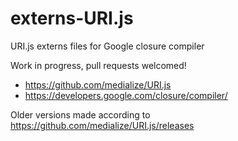 # externs-URI.js
URI.js externs files for Google closure compiler

Work in progress, pull requests welcomed!
 - https://github.com/medialize/URI.js
 - https://developers.google.com/closure/compiler/
 

Older versions made according to https://github.com/medialize/URI.js/releases
